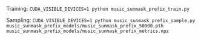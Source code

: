 Training:
`CUDA_VISIBLE_DEVICES=1 python music_sunmask_prefix_train.py`

Sampling:
`CUDA_VISIBLE_DEVICES=1 python music_sunmask_prefix_sample.py music_sunmask_prefix_models/music_sunmask_prefix_50000.pth music_sunmask_prefix_models/music_sunmask_prefix_metrics.npz`
